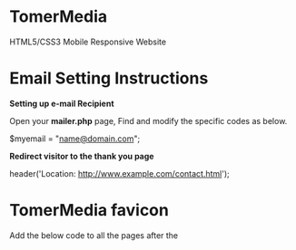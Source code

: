 TomerMedia
==========

HTML5/CSS3 Mobile Responsive Website



Email Setting Instructions
==========================

**Setting up e-mail Recipient**

Open your **mailer.php** page, Find and modify the specific codes as below.

$myemail = "name@domain.com";


**Redirect visitor to the thank you page**

header('Location: http://www.example.com/contact.html');




TomerMedia favicon
==================

Add the below code to all the pages after the <title> Tag. 

```
<link rel="icon" type="image/png" sizes="16x16" href="img/favicon/favicon16x16.png">
<link rel="icon" type="image/png" sizes="32x32 64x64" href="img/favicon/favicon64x64.png">
<link rel="icon" type="image/svg+xml" sizes="any" href="img/favicon/favicon.svg">
```



Changelog
==========

**Version 4**

- Setting up favicon images for the website.


**Version 3**

- Bug Fixing: Cording the Contact Us form in php and activate the send-mailer recipient send to email address.
- Bug Fixing: Contact Us Thanks you message.
- Youtube Video Issue fixing
- Set the Captcha to the contact us form. 


**Version 2**

- Adding Anchor link to focus the form field when user clicks Get Stated now button.
- Cording the Contact Us form in php and activate the send-mailer recipient send to this email address. 
- Adding Custom Image on top of the youtube video.
- Bug Fixed: Scroll down and click the menu it scroll half of the page
- Mobile responsive checking + Fixes


**Version 1**

- Adding CSS3 Animations
- HomePage Banner content adding + Video Placeholder adding
- All the get stated buttons should link to Contact Us Page
- Adding video URL to the placeholder
- Contact Page > to the address section.
- Contact Us form Subject should be a dropdown with including all their services.
